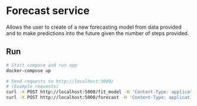 # Forecast service

Allows the user to create of a new forecasting model from data provided and to make predictions into the future given the number of steps provided.

## Run

```bash
# Start compose and run app
docker-compose up

# Send requests to http://localhost:5000/
# (Example requests)
curl -X POST http://localhost:5000/fit_model -H 'Content-Type: application/json' -d '{"data": [<insert data>]}'
curl -X POST http://localhost:5000/forecast -H 'Content-Type: application/json' -d '{"num_steps": <insert number of steps>}'
```
